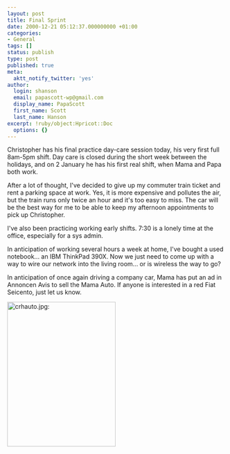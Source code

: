 ```yaml
---
layout: post
title: Final Sprint
date: 2000-12-21 05:12:37.000000000 +01:00
categories:
- General
tags: []
status: publish
type: post
published: true
meta:
  aktt_notify_twitter: 'yes'
author:
  login: shanson
  email: papascott-wp@gmail.com
  display_name: PapaScott
  first_name: Scott
  last_name: Hanson
excerpt: !ruby/object:Hpricot::Doc
  options: {}
---
```

<p>Christopher has his final practice day-care session today, his very first full 8am-5pm shift. Day care is closed during the short week between the holidays, and on 2 January he has his first real shift, when Mama and Papa both work.</p>
<p>After a lot of thought, I've decided to give up my commuter train ticket and rent a parking space at work. Yes, it is more expensive and pollutes the air, but the train runs only twice an hour and it's too easy to miss. The car will be the best way for me to be able to keep my afternoon appointments to pick up Christopher.</p>
<p>I've also been practicing working early shifts. 7:30 is a lonely time at the office, especially for a sys admin.</p>
<p>In anticipation of working several hours a week at home, I've bought a used notebook... an IBM ThinkPad 390X. Now we just need to come up with a way to wire our network into the living room... or is wireless the way to go?</p>
<p>In anticipation of once again driving a company car, Mama has put an ad in Annoncen Avis to sell the Mama Auto. If anyone is interested in a red Fiat Seicento, just let us know.</p>
<p><img src="http://www.papascott.de/wordpress/wp-content/uploads/2000/12/crhauto.jpg" height="333" width="250" border="0" alt="crhauto.jpg: " /></p>
